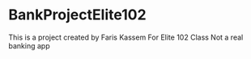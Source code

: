 # BankProjectElite102
This is a project created by Faris Kassem
For Elite 102 Class
Not a real banking app
